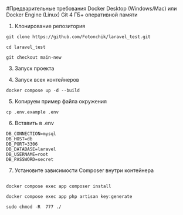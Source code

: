 #Предварительные требования
Docker Desktop (Windows/Mac) или Docker Engine (Linux)
Git
4 ГБ+ оперативной памяти
1. Клонирование репозитория
   
```
git clone https://github.com/Fotonchik/laravel_test.git

cd laravel_test

git checkout main-new

```

3. Запуск проекта

4. Запуск всех контейнеров

```
docker compose up -d --build

```

5. Копируем пример файла окружения
   
```
cp .env.example .env

```

6. Вставить в  .env
```
DB_CONNECTION=mysql
DB_HOST=db
DB_PORT=3306
DB_DATABASE=laravel
DB_USERNAME=root
DB_PASSWORD=secret
```
7. Установите зависимости Composer внутри контейнера


```

docker compose exec app composer install

docker compose exec app php artisan key:generate

sudo chmod -R  777 ./

```

